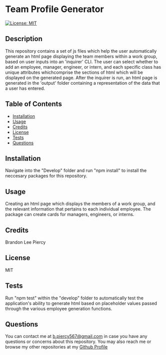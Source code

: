 
# Team Profile Generator
[![License: MIT](https://img.shields.io/badge/License-MIT-yellow.svg)](https://opensource.org/licenses/MIT)
## Description

This repository contains a set of js files which help the user automatically generate an html page displaying the team members within a work group, based on user inputs into an 'inquirer' CLI. The user can select whether to add an employee, manager, engineer, or intern, and each specific class has unique attributes whichcomprise the sections of html which will be displayed on the generated page. After the inquirer is run, an html page is generated in the 'output' folder containing a representation of the data that a user has entered.

## Table of Contents

- [Installation](#installation)
- [Usage](#usage)
- [Credits](#credits)
- [License](#license)
- [Tests](#tests)
- [Questions](#questions)

## Installation

Navigate into the "Develop" folder and run "npm install" to install the neccesary packages for this repository.

## Usage

Creating an html page which displays the members of a work group, and the relevant information that pertains to each individual employee. The package can create cards for managers, engineers, or interns.

## Credits

Brandon Lee Piercy

## License

MIT

## Tests

Run "npm test" within the "develop" folder to automatically test the application's ability to generate html based on placeholder values passed through the various employee generation functions.

## Questions

You can contact me at b.piercy567@gmail.com in case you have any questions or concerns about this repository.
You may also reach me or browse my other repositories at my [Github Profile](https://github.com/brandonleepiercy)
